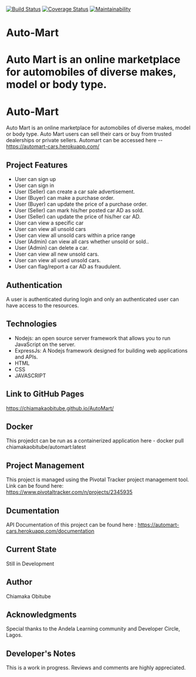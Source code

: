 

[![Build Status](https://travis-ci.org/ChiamakaObitube/AutoMart.svg?branch=ch-setup-continuous-integration-166463892)](https://travis-ci.org/ChiamakaObitube/AutoMart)
[![Coverage Status](https://coveralls.io/repos/github/ChiamakaObitube/AutoMart/badge.svg?branch=ft-view-cars-within-price-range-endpoint-db-166735646)](https://coveralls.io/github/ChiamakaObitube/AutoMart?branch=ft-view-cars-within-price-range-endpoint-db-166735646)
[![Maintainability](https://api.codeclimate.com/v1/badges/696a2cbef47607216159/maintainability)](https://codeclimate.com/github/ChiamakaObitube/AutoMart/maintainability)

# Auto-Mart
Auto Mart is an online marketplace for automobiles of diverse makes, model or body type. 
=======
# Auto-Mart
Auto Mart is an online marketplace for automobiles of diverse makes, model or body type. Auto Mart users can sell their cars or buy from trusted dealerships or private sellers. Automart can be accessed here -- https://automart-cars.herokuapp.com/
## Project Features
* User can sign up
* User can sign in
* User (Seller) can create a car sale advertisement.
* User (Buyer) can make a purchase order.
* User (Buyer) can update the price of a purchase order.
* User (Seller) can mark his/her posted car AD as sold.
* User (Seller) can update the price of his/her car AD.
* User can view a specific car
* User can view all unsold cars
* User can view all unsold cars within a price range
* User (Admin) can view all cars whether unsold or sold..
* User (Admin) can delete a car.
* User can view all new unsold cars.
* User can view all used unsold cars.
* User can flag/report a car AD as fraudulent.

## Authentication
A user is authenticated during login and only an authenticated user can have access to the resources.

## Technologies
* Nodejs: an open source server framework that allows you to run JavaScript on the server.
* ExpressJs: A Nodejs framework designed for building web applications and APIs.
* HTML
* CSS
* JAVASCRIPT


## Link to GitHub Pages
https://chiamakaobitube.github.io/AutoMart/

## Docker
This projedct can be run as a containerized application here - docker pull chiamakaobitube/automart:latest

## Project Management
This project is managed using the Pivotal Tracker project management tool.
Link can be found here: https://www.pivotaltracker.com/n/projects/2345935

## Dcumentation
API Documentation of this project can be found here : https://automart-cars.herokuapp.com/documentation
## Current State
Still in Development

## Author
Chiamaka Obitube

## Acknowledgments
Special thanks to the Andela Learning community and Developer Circle, Lagos.

## Developer's Notes
This is a work in progress. Reviews and comments are highly appreciated.

